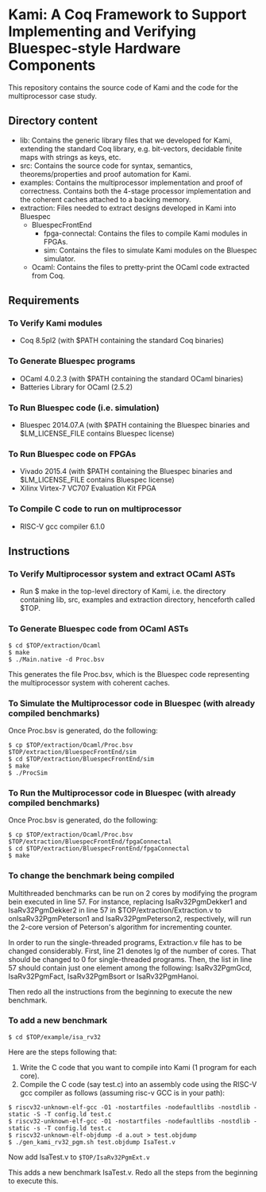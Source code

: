 Kami: A Coq Framework to Support Implementing and Verifying Bluespec-style Hardware Components
==============================================================================================

This repository contains the source code of Kami and the code for the multiprocessor case study.

Directory content
-----------------

- lib: Contains the generic library files that we developed for Kami, extending the standard Coq library, e.g. bit-vectors, decidable finite maps with strings as keys, etc.
- src: Contains the source code for syntax, semantics, theorems/properties and proof automation for Kami.
- examples: Contains the multiprocessor implementation and proof of correctness. Contains both the 4-stage processor implementation and the coherent caches attached to a backing memory.
- extraction: Files needed to extract designs developed in Kami into Bluespec
  + BluespecFrontEnd
    * fpga-connectal: Contains the files to compile Kami modules in FPGAs.
    * sim: Contains the files to simulate Kami modules on the Bluespec simulator.
  + Ocaml: Contains the files to pretty-print the OCaml code extracted from Coq.

Requirements
------------

### To Verify Kami modules
- Coq 8.5pl2 (with $PATH containing the standard Coq binaries)

### To Generate Bluespec programs
- OCaml 4.0.2.3 (with $PATH containing the standard OCaml binaries)
- Batteries Library for OCaml (2.5.2)

### To Run Bluespec code (i.e. simulation)
- Bluespec 2014.07.A (with $PATH containing the Bluespec binaries and $LM\_LICENSE\_FILE contains Bluespec license)

### To Run Bluespec code on FPGAs
- Vivado 2015.4 (with $PATH containing the Bluespec binaries and $LM\_LICENSE\_FILE contains Bluespec license)
- Xilinx Virtex-7 VC707 Evaluation Kit FPGA

### To Compile C code to run on multiprocessor
- RISC-V gcc compiler 6.1.0

Instructions
------------

### To Verify Multiprocessor system and extract OCaml ASTs 
- Run $ make in the top-level directory of Kami, i.e. the directory containing lib, src, examples and extraction directory, henceforth called $TOP.

### To Generate Bluespec code from OCaml ASTs
```
$ cd $TOP/extraction/Ocaml
$ make
$ ./Main.native -d Proc.bsv
```

This generates the file Proc.bsv, which is the Bluespec code representing the multiprocessor system with coherent caches.

### To Simulate the Multiprocessor code in Bluespec (with already compiled benchmarks)
Once Proc.bsv is generated, do the following:

```
$ cp $TOP/extraction/Ocaml/Proc.bsv $TOP/extraction/BluespecFrontEnd/sim
$ cd $TOP/extraction/BluespecFrontEnd/sim
$ make
$ ./ProcSim
```

### To Run the Multiprocessor code in Bluespec (with already compiled benchmarks)
Once Proc.bsv is generated, do the following:

```
$ cp $TOP/extraction/Ocaml/Proc.bsv $TOP/extraction/BluespecFrontEnd/fpgaConnectal
$ cd $TOP/extraction/BluespecFrontEnd/fpgaConnectal
$ make
```

### To change the benchmark being compiled
Multithreaded benchmarks can be run on 2 cores by modifying the program bein
executed in line 57. For instance, replacing IsaRv32PgmDekker1 and
IsaRv32PgmDekker2 in line 57 in $TOP/extraction/Extraction.v to
onIsaRv32PgmPeterson1 and IsaRv32PgmPeterson2, respectively, will run the
2-core version of Peterson's algorithm for incrementing counter.

In order to run the single-threaded programs, Extraction.v file has to be
changed considerably. First, line 21 denotes lg of the number of cores. That
should be changed to 0 for single-threaded programs. Then, the list in line 57
should contain just one element among the following:
IsaRv32PgmGcd, IsaRv32PgmFact, IsaRv32PgmBsort or IsaRv32PgmHanoi.

Then redo all the instructions from the beginning to execute the new benchmark.

### To add a new benchmark
`$ cd $TOP/example/isa_rv32`

Here are the steps following that:
1) Write the C code that you want to compile into Kami (1 program for each core).
2) Compile the C code (say test.c) into an assembly code using the RISC-V gcc
compiler as follows (assuming risc-v GCC is in your path):
```
$ riscv32-unknown-elf-gcc -O1 -nostartfiles -nodefaultlibs -nostdlib -static -S -T config.ld test.c
$ riscv32-unknown-elf-gcc -O1 -nostartfiles -nodefaultlibs -nostdlib -static -s -T config.ld test.c
$ riscv32-unknown-elf-objdump -d a.out > test.objdump
$ ./gen_kami_rv32_pgm.sh test.objdump IsaTest.v
```

Now add IsaTest.v to `$TOP/IsaRv32PgmExt.v`

This adds a new benchmark IsaTest.v. Redo all the steps from the beginning to execute this.
